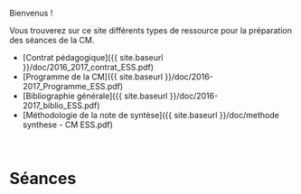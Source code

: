 Bienvenus !

Vous trouverez sur ce site différents types de ressource pour la préparation des séances de la CM.

- [Contrat pédagogique]({{ site.baseurl }}/doc/2016_2017_contrat_ESS.pdf)
- [Programme de la CM]({{ site.baseurl }}/doc/2016-2017_Programme_ESS.pdf)
- [Bibliographie générale]({{ site.baseurl }}/doc/2016-2017_biblio_ESS.pdf)
- [Méthodologie de la note de syntèse]({{ site.baseurl }}/doc/methode synthese - CM ESS.pdf)

<br /> 

# Séances
